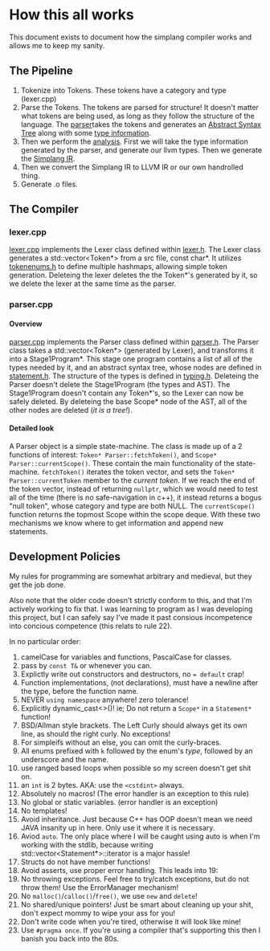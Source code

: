 # How this all works

This document exists to document how the simplang compiler works and allows me to keep my sanity.



## The Pipeline

1. Tokenize into Tokens. These tokens have a category and type (lexer.cpp)
2. Parse the Tokens. The tokens are parsed for structure! It doesn't matter what tokens are being used, as long as they follow the structure of the language. The [parser](/src/parser.cpp)takes the tokens and generates an [Abstract Syntax Tree](/src/statement.cpp) along with some [type information](/src/typing.cpp). 
3. Then we perform the [analysis](/src/analyze.cpp). First we will take the type information generated by the parser, and generate our llvm types. Then we generate the [Simplang IR](#).
4. Then we convert the Simplang IR to LLVM IR or our own handrolled thing. 
5. Generate .o files.


## The Compiler

### lexer.cpp
[lexer.cpp](/src/lexer.cpp) implements the Lexer class defined within [lexer.h](/include/lexer.h). The Lexer class generates a std::vector<Token\*> from a src file, const char\*. It utilizes [tokenenums.h](/include/tokenenums.h) to define multiple hashmaps, allowing simple token generation. Deleteing the lexer deletes the the Token\*'s generated by it, so we delete the lexer at the same time as the parser.

### parser.cpp
#### Overview
[parser.cpp](/src/parser.cpp) implements the Parser class defined within [parser.h](/include/parser.h). The Parser class takes a std::vector<Token\*> (generated by Lexer), and transforms it into a Stage1Program\*.   This stage one program contains a list of all of the types needed by it, and an abstract syntax tree, whose nodes are defined in [statement.h](/include/statement.h). The structure of the types is defined in [typing.h](/include/typing.h). Deleteing the Parser doesn't delete the Stage1Program (the types and AST). The Stage1Program doesn't contain any Token\*'s, so the Lexer can now be safely deleted. By deleteing the base Scope* node of the AST, all of the other nodes are deleted (*it is a tree!*).    

#### Detailed look
A Parser object is a simple state-machine. The class is made up of a 2 functions of interest: `Token* Parser::fetchToken()`, and `Scope* Parser::currentScope()`. These contain the main functionality of the state-machine. `fetchToken()` iterates the token vector, and sets the `Token* Parser::currentToken` member to the *current token*. If we reach the end of the token vector, instead of returning `nullptr`, which we would need to test all of the time (there is no safe-navigation in c++), it instead returns a bogus "null token", whose category and type are both NULL. The `currentScope()` function returns the topmost Scope within the scope deque. With these two mechanisms we know where to get information and append new statements.


## Development Policies
My rules for programming are somewhat arbitrary and medieval, but they get the job done. 

Also note that the older code doesn't strictly conform to this, and that I'm actively working to fix that. I was learning to program as I was developing this project, but I can safely say I've made it past consious incompetence into concious competence (this relats to rule 22).

In no particular order:
1. camelCase for variables and functions, PascalCase for classes.
2. pass by `const T&` or whenever you can.
3. Explictly write out constructors and destructors, no `= default` crap!
4. Function implementations, (not declarations), must have a newline after the type, before the function name.
5. NEVER `using namespace` anywhere! zero tolerance!
6. Explicitly dynamic_cast<>()! ie; Do not return a `Scope*` in a `Statement*` function!
7. BSD/Allman style brackets. The Left Curly should always get its own line, as should the right curly. No exceptions!
8. For  simpleifs without an else, you can omit the curly-braces.
9. All enums prefixed with `k` followed by the enum's *type*, followed by an underscore and the name. 
10. use ranged based loops when possible so my screen doesn't get shit on.
11. an `int` is 2 bytes. AKA: use the `<cstdint>` always. 
12. Absolutely no macros! (The error handler is an exception to this rule)
13. No global or static variables. (error handler is an exception)
14. No templates!
15. Avoid inheritance. Just because C++ has OOP doesn't mean we need JAVA insanity up in here. Only use it where it is necessary.
16. Aviod `auto`. The only place where I will be caught using auto is when I'm working with the stdlib, because writing std::vector<Statement\*>::iterator is a major hassle!
17. Structs do not have member functions!
18. Avoid asserts, use proper error handling. This leads into 19:
19. No throwing exceptions. Feel free to try/catch exceptions, but do not throw them! Use the ErrorManager mechanism!
20. No `malloc()`/`calloc()`/`free()`, we use `new` and `delete`!
21. No shared/unique pointers! Just be smart about cleaning up your shit, don't expect mommy to wipe your ass for you!
22. Don't write code when you're tired, otherwise it will look like mine!
23. Use `#pragma once`. If you're using a compiler that's supporting this then I banish you back into the 80s.
